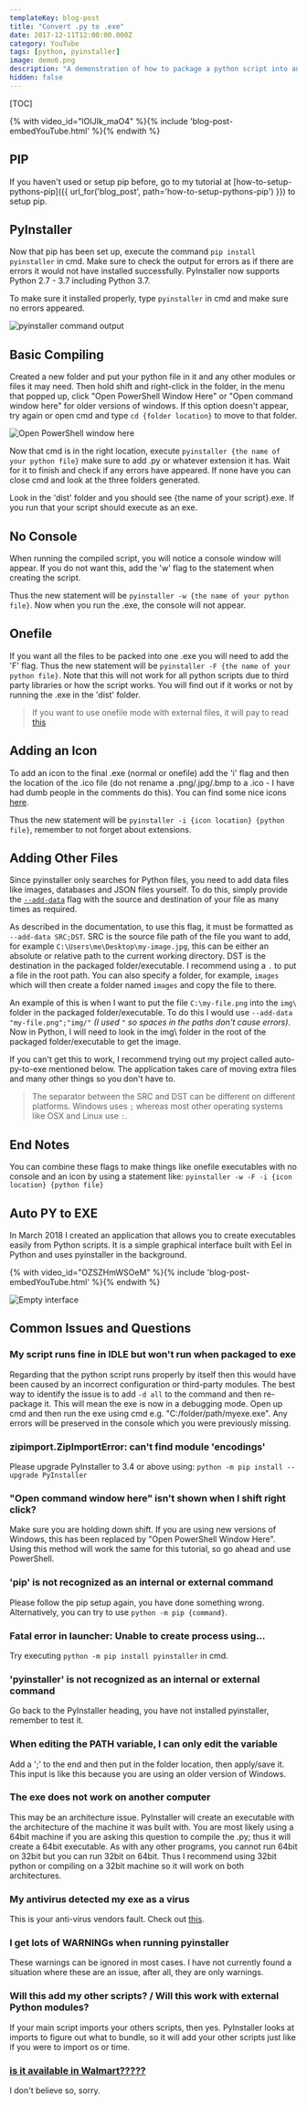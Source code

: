```yaml
---
templateKey: blog-post
title: "Convert .py to .exe"
date: 2017-12-11T12:00:00.000Z
category: YouTube
tags: [python, pyinstaller]
image: demo6.png
description: "A demonstration of how to package a python script into an executable file. This tutorial includes compiling to one file, no console, how to add an icon and adding other files to the final package."
hidden: false
---
```


[TOC]

{% with video_id="lOIJIk_maO4" %}{% include 'blog-post-embedYouTube.html' %}{% endwith %}

## PIP
If you haven't used or setup pip before, go to my tutorial at [how-to-setup-pythons-pip]({{ url_for('blog_post', path='how-to-setup-pythons-pip') }}) to setup pip.

## PyInstaller
Now that pip has been set up, execute the command ```pip install pyinstaller``` in cmd. Make sure to check the output for errors as if there are errors it would not have installed successfully. PyInstaller now supports Python 2.7 - 3.7 including Python 3.7.

To make sure it installed properly, type ```pyinstaller``` in cmd and make sure no errors appeared.

![pyinstaller command output](demo6.png)
## Basic Compiling
Created a new folder and put your python file in it and any other modules or files it may need. Then hold shift and right-click in the folder, in the menu that popped up, click "Open PowerShell Window Here" or "Open command window here" for older versions of windows. If this option doesn't appear, try again or open cmd and type ```cd {folder location}``` to move to that folder.

![Open PowerShell window here](demo7.png)

Now that cmd is in the right location, execute ```pyinstaller {the name of your python file}``` make sure to add .py or whatever extension it has. Wait for it to finish and check if any errors have appeared. If none have you can close cmd and look at the three folders generated.

Look in the 'dist' folder and you should see {the name of your script}.exe. If you run that your script should execute as an exe.

## No Console
When running the compiled script, you will notice a console window will appear. If you do not want this, add the 'w' flag to the statement when creating the script.

Thus the new statement will be ```pyinstaller -w {the name of your python file}```. Now when you run the .exe, the console will not appear.

## Onefile
If you want all the files to be packed into one .exe you will need to add the 'F' flag. Thus the new statement will be ```pyinstaller -F {the name of your python file}```. Note that this will not work for all python scripts due to third party libraries or how the script works. You will find out if it works or not by running the .exe in the 'dist' folder.

> If you want to use onefile mode with external files, it will pay to read [this](https://stackoverflow.com/questions/7674790/bundling-data-files-with-pyinstaller-onefile/13790741)

## Adding an Icon
To add an icon to the final .exe (normal or onefile) add the 'i' flag and then the location of the .ico file (do not rename a .png/.jpg/.bmp to a .ico - I have had dumb people in the comments do this). You can find some nice icons [here](http://goo.gl/EfpGD0).

Thus the new statement will be ```pyinstaller -i {icon location} {python file}```, remember to not forget about extensions.

## Adding Other Files
Since pyinstaller only searches for Python files, you need to add data files like images, databases and JSON files yourself. To do this, simply provide the [`--add-data`](https://pyinstaller.readthedocs.io/en/v3.3.1/spec-files.html#adding-data-files) flag with the source and destination of your file as many times as required.

As described in the documentation, to use this flag, it must be formatted as `--add-data SRC;DST`. SRC is the source file path of the file you want to add, for example `C:\Users\me\Desktop\my-image.jpg`, this can be either an absolute or relative path to the current working directory. DST is the destination in the packaged folder/executable. I recommend using a `.` to put a file in the root path. You can also specify a folder, for example, `images` which will then create a folder named `images` and copy the file to there.

An example of this is when I want to put the file `C:\my-file.png` into the `img\` folder in the packaged folder/executable. To do this I would use `--add-data "my-file.png";"img/"` *(I used `"` so spaces in the paths don't cause errors)*. Now in Python, I will need to look in the img\ folder in the root of the packaged folder/executable to get the image.

If you can't get this to work, I recommend trying out my project called auto-py-to-exe mentioned below. The application takes care of moving extra files and many other things so you don't have to.

> The separator between the SRC and DST can be different on different platforms. Windows uses `;` whereas most other operating systems like OSX and Linux use `:`.

## End Notes
You can combine these flags to make things like onefile executables with no console and an icon by using a statement like: ```pyinstaller -w -F -i {icon location} {python file}```

## Auto PY to EXE
In March 2018 I created an application that allows you to create executables easily from Python scripts. It is a simple graphical interface built with Eel in Python and uses pyinstaller in the background.

{% with video_id="OZSZHmWSOeM" %}{% include 'blog-post-embedYouTube.html' %}{% endwith %}

![Empty interface](https://i.imgur.com/dd0LC2n.png)

## Common Issues and Questions

### My script runs fine in IDLE but won't run when packaged to exe
Regarding that the python script runs properly by itself then this would have been caused by an incorrect configuration or third-party modules. The best way to identify the issue is to add `-d all` to the command and then re-package it. This will mean the exe is now in a debugging mode. Open up cmd and then run the exe using cmd e.g. "C:/folder/path/myexe.exe". Any errors will be preserved in the console which you were previously missing.

### zipimport.ZipImportError: can't find module 'encodings'
Please upgrade PyInstaller to 3.4 or above using: `python -m pip install --upgrade PyInstaller`

### "Open command window here" isn't shown when I shift right click?
Make sure you are holding down shift. If you are using new versions of Windows, this has been replaced by "Open PowerShell Window Here". Using this method will work the same for this tutorial, so go ahead and use PowerShell.

### 'pip' is not recognized as an internal or external command
Please follow the pip setup again, you have done something wrong. Alternatively, you can try to use `python -m pip {command}`.

### Fatal error in launcher: Unable to create process using...
Try executing ```python -m pip install pyinstaller``` in cmd.

### 'pyinstaller' is not recognized as an internal or external command
Go back to the PyInstaller heading, you have not installed pyinstaller, remember to test it.

### When editing the PATH variable, I can only edit the variable
Add a ';' to the end and then put in the folder location, then apply/save it. This input is like this because you are using an older version of Windows.

### The exe does not work on another computer
This may be an architecture issue. PyInstaller will create an executable with the architecture of the machine it was built with. You are most likely using a 64bit machine if you are asking this question to compile the .py; thus it will create a 64bit executable. As with any other programs, you cannot run 64bit on 32bit but you can run 32bit on 64bit. Thus I recommend using 32bit python or compiling on a 32bit machine so it will work on both architectures.

### My antivirus detected my exe as a virus
This is your anti-virus vendors fault. Check out [this](https://github.com/pyinstaller/pyinstaller/issues/2501#issuecomment-286230354).

### I get lots of WARNINGs when running pyinstaller
These warnings can be ignored in most cases. I have not currently found a situation where these are an issue, after all, they are only warnings.

### Will this add my other scripts? / Will this work with external Python modules?
If your main script imports your others scripts, then yes. PyInstaller looks at imports to figure out what to bundle, so it will add your other scripts just like if you were to import os or time.

### [is it available in Walmart?????](https://www.youtube.com/watch?v=lOIJIk_maO4&lc=UgxFJKkC5nzr7MiscOd4AaABAg)
I don't believe so, sorry.
